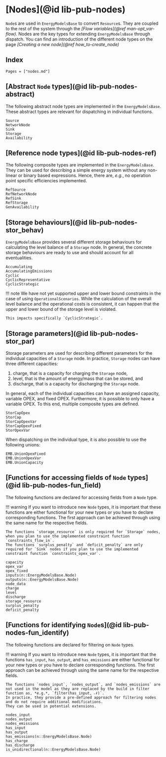 # [Nodes](@id lib-pub-nodes)

`Node`s are used in `EnergyModelsBase` to convert `Resource`s.
They are coupled to the rest of the system through the *[Flow variables](@ref man-opt_var-flow)*.
Nodes are the key types for extending `EnergyModelsBase` through dispatch.
You can find an introduction of the different node types on the page *[Creating a new node](@ref how_to-create_node)*

## Index

```@index
Pages = ["nodes.md"]
```

## [Abstract `Node` types](@id lib-pub-nodes-abstract)

The following abstract node types are implemented in the `EnergyModelsBase`.
These abstract types are relevant for dispatching in individual functions.

```@docs
Source
NetworkNode
Sink
Storage
Availability
```

## [Reference node types](@id lib-pub-nodes-ref)

The following composite types are implemented in the `EnergyModelsBase`.
They can be used for describing a simple energy system without any non-linear or binary based expressions.
Hence, there are, *e.g.*, no operation point specific efficiencies implemented.

```@docs
RefSource
RefNetworkNode
RefSink
RefStorage
GenAvailability
```

## [Storage behaviours](@id lib-pub-nodes-stor_behav)

`EnergyModelsBase` provides several different storage behaviours for calculating the level balance of a `Storage` node.
In general, the concrete storage behaviours are ready to use and should account for all eventualities.

```@docs
Accumulating
AccumulatingEmissions
Cyclic
CyclicRepresentative
CyclicStrategic
```

!!! note
    We have not yet supported upper and lower bound constraints in the case of using `OperationalScenarios`.
    While the calculation of the overall level balance and the operational costs is consistent, it can happen that the upper and lower bound of the storage level is violated.

    This impacts specifically `CyclicStrategic`.

## [Storage parameters](@id lib-pub-nodes-stor_par)

Storage parameters are used for describing different parameters for the individual capacities of a `Storage` node.
In practice, `Storage` nodes can have three different capacities:

1. charge, that is a capacity for charging the `Storage` node,
2. level, that is the amount of energy/mass that can be stored, and
3. discharge, that is a capacity for discharging the `Storage` node.

In general, each of the individual capacities can have an assigned capacity, variable OPEX, and fixed OPEX.
Furthermore, it is possible to only have a variable OPEX.
To this end, multiple composite types are defined.

```@docs
StorCapOpex
StorCap
StorCapOpexVar
StorCapOpexFixed
StorOpexVar
```

When dispatching on the individual type, it is also possible to use the following unions:

```@docs
EMB.UnionOpexFixed
EMB.UnionOpexVar
EMB.UnionCapacity
```

## [Functions for accessing fields of `Node` types](@id lib-pub-nodes-fun_field)

The following functions are declared for accessing fields from a `Node` type.

!!! warning
    If you want to introduce new `Node` types, it is important that these functions are either functional for your new types or you have to declare corresponding functions.
    The first approach can be achieved through using the same name for the respective fields.

    The functions `storage_resource` is only required for `Storage` nodes, when you plan to use the implemented constraint function `constraints_flow_in`.
    The functions `surplus_penalty` and `deficit_penalty` are only required for `Sink` nodes if you plan to use the implemented constraint function `constraints_opex_var`.

```@docs
capacity
opex_var
opex_fixed
inputs(n::EnergyModelsBase.Node)
outputs(n::EnergyModelsBase.Node)
node_data
charge
level
discharge
storage_resource
surplus_penalty
deficit_penalty
```

## [Functions for identifying `Node`s](@id lib-pub-nodes-fun_identify)

The following functions are declared for filtering on `Node` types.

!!! warning
    If you want to introduce new `Node` types, it is important that the functions `has_input`, `has_output`, and `has_emissions` are either functional for your new types or you have to declare corresponding functions.
    The first approach can be achieved through using the same name for the respective fields.

    The functions `nodes_input`, `nodes_output`, and `nodes_emissions` are not used in the model as they are replaced by the build in filter function as, *e.g.*, `filter(has_input, 𝒩)`.
    In practice, they provide a pre-defined approach for filtering nodes and do not require additional modifications.
    They can be used in potential extensions.

```@docs
nodes_input
nodes_output
nodes_emissions
has_input
has_output
has_emissions(n::EnergyModelsBase.Node)
has_charge
has_discharge
is_unidirectional(n::EnergyModelsBase.Node)
```
